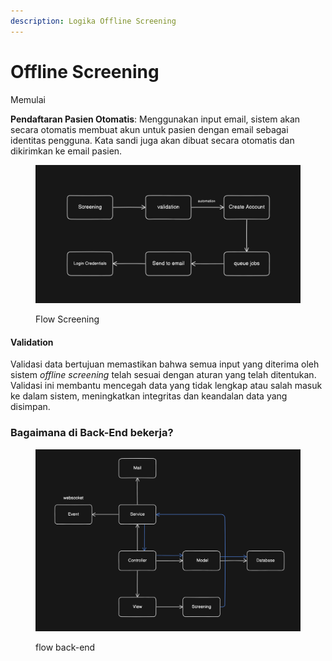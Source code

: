 ```yaml
---
description: Logika Offline Screening
---
```


# Offline Screening

Memulai

**Pendaftaran Pasien Otomatis**: Menggunakan input email, sistem akan secara otomatis membuat akun untuk pasien dengan email sebagai identitas pengguna. Kata sandi juga akan dibuat secara otomatis dan dikirimkan ke email pasien.

<figure><img src="../.gitbook/assets/Screen Shot 2024-10-25 at 20.16.31 (1).png" alt=""><figcaption><p>Flow Screening</p></figcaption></figure>

#### Validation

Validasi data bertujuan memastikan bahwa semua input yang diterima oleh sistem _offline screening_ telah sesuai dengan aturan yang telah ditentukan. Validasi ini membantu mencegah data yang tidak lengkap atau salah masuk ke dalam sistem, meningkatkan integritas dan keandalan data yang disimpan.



### Bagaimana di Back-End bekerja?

<figure><img src="../.gitbook/assets/Screen Shot 2024-10-25 at 20.50.41.png" alt=""><figcaption><p>flow back-end</p></figcaption></figure>
